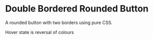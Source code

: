 # Double Bordered Rounded Button
A rounded button with two borders using pure CSS.

Hover state is reversal of colours